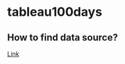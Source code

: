 # tableau100days

## How to find data source?
[Link](https://public.tableau.com/en-us/s/blog/2017/09/data-sources-you-need-right-now)
